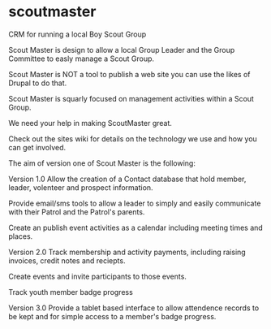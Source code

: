 scoutmaster
===========

CRM for running a local Boy Scout Group

Scout Master is design to allow a local Group Leader and the Group Committee to easly manage a Scout Group.

Scout Master is NOT a tool to publish a web site you can use the likes of Drupal to do that.

Scout Master is squarly focused on management activities within a Scout Group.

We need your help in making ScoutMaster great.

Check out the sites wiki for details on the technology we use and how you can get involved.

The aim of version one of Scout Master is the following:

Version 1.0
Allow the creation of a Contact database that hold member, leader, volenteer and prospect information.

Provide email/sms tools to allow a leader to simply and easily communicate with their Patrol and the Patrol's parents.

Create an publish event activities as a calendar including meeting times and places.

Version 2.0
Track membership and activity payments, including raising invoices, credit notes and reciepts.

Create events and invite participants to those events.

Track youth member badge progress

Version 3.0
Provide a tablet based interface to allow attendence records to be kept and for simple access to a member's badge progress.

